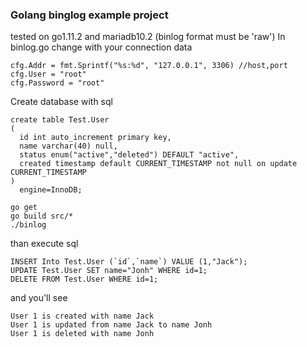 ### Golang binglog example project

tested on go1.11.2 and mariadb10.2 (binlog format must be 'raw')
In binlog.go change with your connection data
```
cfg.Addr = fmt.Sprintf("%s:%d", "127.0.0.1", 3306) //host,port
cfg.User = "root"
cfg.Password = "root"
```

Create database with sql
```
create table Test.User
(
  id int auto_increment primary key,
  name varchar(40) null,
  status enum("active","deleted") DEFAULT "active",
  created timestamp default CURRENT_TIMESTAMP not null on update CURRENT_TIMESTAMP
)
  engine=InnoDB;
```

```
go get
go build src/*
./binlog
```
than execute sql
```
INSERT Into Test.User (`id`,`name`) VALUE (1,"Jack");
UPDATE Test.User SET name="Jonh" WHERE id=1;
DELETE FROM Test.User WHERE id=1;

```

and you'll see
```
User 1 is created with name Jack
User 1 is updated from name Jack to name Jonh
User 1 is deleted with name Jonh
```
